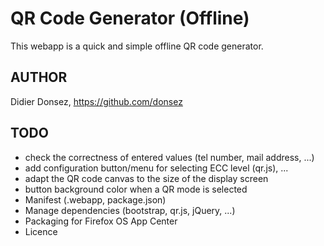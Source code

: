 # QR Code Generator (Offline)

This webapp is a quick and simple offline QR code generator.


## AUTHOR
Didier Donsez, https://github.com/donsez

## TODO
* check the correctness of entered values (tel number, mail address, ...)
* add configuration button/menu for selecting ECC level (qr.js), ...
* adapt the QR code canvas to the size of the display screen
* button background color when a QR mode is selected
* Manifest (.webapp, package.json)
* Manage dependencies (bootstrap, qr.js, jQuery, ...)
* Packaging for Firefox OS App Center
* Licence

